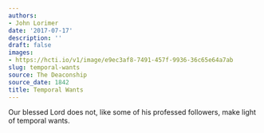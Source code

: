 ```yaml
---
authors:
- John Lorimer
date: '2017-07-17'
description: ''
draft: false
images:
- https://hcti.io/v1/image/e9ec3af8-7491-457f-9936-36c65e64a7ab
slug: temporal-wants
source: The Deaconship
source_date: 1842
title: Temporal Wants
---
```


Our blessed Lord does not, like some of his professed followers, make light of temporal wants.